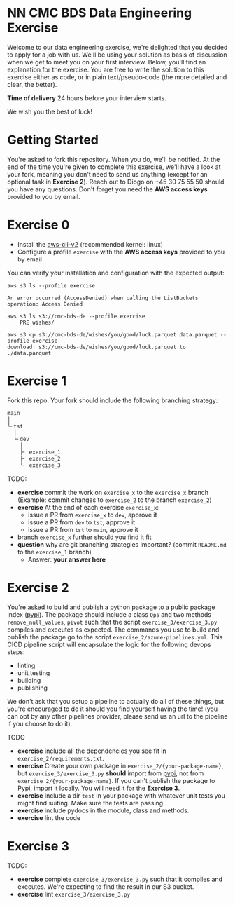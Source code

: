 # NN CMC BDS Data Engineering Exercise

Welcome to our data engineering exercise, we're delighted that you decided to apply for a job with us. We'll be using your solution as basis of discussion when we get to meet you on your first interview. Below, you'll find an explanation for the exercise. You are free to write the solution to this exercise either as code, or in plain text/pseudo-code (the more detailed and clear, the better).

**Time of delivery** 24 hours before your interview starts.

We wish you the best of luck!

# Getting Started

You're asked to fork this repository. When you do, we'll be notified. At the end of the time you're given to complete this exercise, we'll have a look at your fork, meaning you don't need to send us anything (except for an optional task in **Exercise 2**). Reach out to Diogo on +45 30 75 55 50 should you have any questions. Don't forget you need the **AWS access keys** provided to you by email.

# Exercise 0

+ Install the [aws-cli-v2](https://docs.aws.amazon.com/cli/latest/userguide/getting-started-install.html) (recommended kernel: linux)
+ Configure a profile `exercise` with the **AWS access keys** provided to you by email

You can verify your installation and configuration with the expected output:

```shell
aws s3 ls --profile exercise

An error occurred (AccessDenied) when calling the ListBuckets operation: Access Denied

aws s3 ls s3://cmc-bds-de --profile exercise
    PRE wishes/

aws s3 cp s3://cmc-bds-de/wishes/you/good/luck.parquet data.parquet --profile exercise
download: s3://cmc-bds-de/wishes/you/good/luck.parquet to ./data.parquet
```

# Exercise 1

Fork this repo. Your fork should include the following branching strategy:

```txt
main
│
└╴tst
  │
  └╴dev
    │
    ├╴ exercise_1
    ├╴ exercise_2
    └╴ exercise_3
```

TODO:
+ **exercise** commit the work on `exercise_x` to the `exercise_x` branch (Example: commit changes to `exercise_2` to the branch `exercise_2`)
+ **exercise** At the end of each exercise `exercise_x`:
    + issue a PR from `exercise_x` to `dev`, approve it
    + issue a PR from `dev` to `tst`, approve it
    + issue a PR from `tst` to `main`, approve it
+ branch `exercise_x` further should you find it fit
+ **question** why are git branching strategies important? (commit `README.md` to the `exercise_1` branch)
    + Answer: **your answer here**


# Exercise 2

You're asked to build and publish a python package to a public package index ([pypi](https://pypi.org/)). The package should include a class `Ops` and two methods `remove_null_values`, `pivot` such that the script `exercise_3/exercise_3.py` compiles and executes as expected. The commands you use to build and publish the package go to the script `exercise_2/azure-pipelines.yml`. This CICD pipeline script will encapsulate the logic for the following devops steps:
- linting
- unit testing
- building
- publishing

We don't ask that you setup a pipeline to actually do all of these things, but you're encouraged to do it should you find yourself having the time! (you can opt by any other pipelines provider, please send us an url to the pipeline if you choose to do it).

TODO
+ **exercise** include all the dependencies you see fit in `exercise_2/requirements.txt`.
+ **exercise** Create your own package in `exercise_2/{your-package-name}`, but `exercise_3/exercise_3.py` **should** import from [pypi](https://pypi.org/), not from `exercise_2/{your-package-name}`. If you can't publish the package to Pypi, import it locally. You will need it for the **Exercise 3**.
+ **exercise** include a dir `test` in your package with whatever unit tests you might find suiting. Make sure the tests are passing.
+ **exercise** include pydocs in the module, class and methods.
+ **exercise** lint the code


# Exercise 3

TODO:
+ **exercise** complete `exercise_3/exercise_3.py` such that it compiles and executes. We're expecting to find the result in our S3 bucket.
+ **exercise** lint `exercise_3/exercise_3.py`
